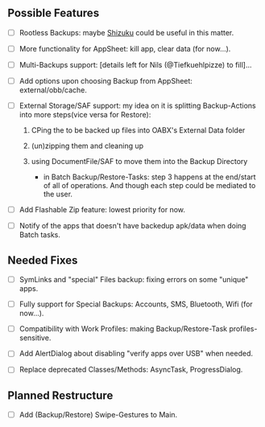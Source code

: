 ## Possible Features

- [ ] Rootless Backups: maybe [Shizuku](https://github.com/RikkaApps/Shizuku) could be useful in this matter.

- [ ] More functionality for AppSheet: kill app, clear data (for now...).

- [ ] Multi-Backups support: [details left for Nils (@Tiefkuehlpizze) to fill]...

- [ ] Add options upon choosing Backup from AppSheet: external/obb/cache.

- [ ] External Storage/SAF support: my idea on it is splitting Backup-Actions into more steps(vice versa for Restore):
  
  1. CPing the to be backed up files into OABX's External Data folder
  
  2. (un)zipping them and cleaning up
  
  3. using DocumentFile/SAF to move them into the Backup Directory 
     
     - in Batch Backup/Restore-Tasks: step 3 happens at the end/start of all of operations. And though each step could be mediated to the user.

- [ ] Add Flashable Zip feature: lowest priority for now.

- [ ] Notify of the apps that doesn't have backedup apk/data when doing Batch tasks.

## Needed Fixes

- [ ] SymLinks and "special" Files backup: fixing errors on some "unique" apps.

- [ ] Fully support for Special Backups: Accounts, SMS, Bluetooth, Wifi (for now...).

- [ ] Compatibility with Work Profiles: making Backup/Restore-Task profiles-sensitive.

- [ ] Add AlertDialog about disabling "verify apps over USB" when needed.

- [ ] Replace deprecated Classes/Methods: AsyncTask, ProgressDialog.

## Planned Restructure

- [ ] Add (Backup/Restore) Swipe-Gestures to Main.

